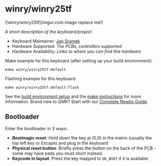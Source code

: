 # winry/winry25tf

![winry/winry25tf](imgur.com image replace me!)

*A short description of the keyboard/project*

* Keyboard Maintainer: [Jan Sramek](https://github.com/honzasram)
* Hardware Supported: *The PCBs, controllers supported*
* Hardware Availability: *Links to where you can find this hardware*

Make example for this keyboard (after setting up your build environment):

    make winry/winry25tf:default

Flashing example for this keyboard:

    make winry/winry25tf:default:flash

See the [build environment setup](https://docs.qmk.fm/#/getting_started_build_tools) and the [make instructions](https://docs.qmk.fm/#/getting_started_make_guide) for more information. Brand new to QMK? Start with our [Complete Newbs Guide](https://docs.qmk.fm/#/newbs).

## Bootloader

Enter the bootloader in 3 ways:

* **Bootmagic reset**: Hold down the key at (0,0) in the matrix (usually the top left key or Escape) and plug in the keyboard
* **Physical reset button**: Briefly press the button on the back of the PCB - some may have pads you must short instead
* **Keycode in layout**: Press the key mapped to `QK_BOOT` if it is available
